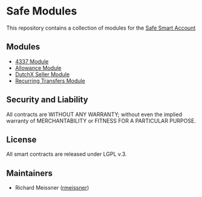Safe Modules
===================

This repository contains a collection of modules for the [Safe Smart Account](https://github.com/safe-global/safe-contracts)

Modules
-------

- [4337 Module](./modules/4337)
- [Allowance Module](./modules/allowances)
- [DutchX Seller Module](./modules//dutchx_seller)
- [Recurring Transfers Module](./modules//recurring_transfers)


Security and Liability
----------------------
All contracts are WITHOUT ANY WARRANTY; without even the implied warranty of MERCHANTABILITY or FITNESS FOR A PARTICULAR PURPOSE.

License
-------
All smart contracts are released under LGPL v.3.

Maintainers
------------
- Richard Meissner ([rmeissner](https://github.com/rmeissner))
